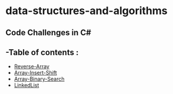 # data-structures-and-algorithms
## Code Challenges in C#
## -Table of contents :
+ [Reverse-Array](./C%23-Array-Reverse/README.md)
+ [Array-Insert-Shift](./C%23-Array-Insert-Shift/README.md)
+ [Array-Binary-Search](./C%23-Array-Binary-Search/README.md)
+ [LinkedList](./LinkedList/README.md)
